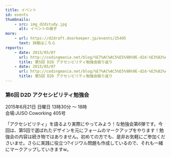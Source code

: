 ```yaml
---
title: イベント
id: events
thumbnails:
    - src: img_d2dstudy.jpg
      alt: イベントの様子
more:
    - url: https://d2draft.doorkeeper.jp/events/25495
      text: 詳細はこちら
reports:
    - date: 2015/05/07
      url: http://codingmania.net/blog/%E7%AC%AC5%E5%9B%9E-d2d-%E3%82%A2%E3%82%AF%E3%82%BB%E3%82%B7%E3%83%93%E3%83%AA%E3%83%86%E3%82%A3%E5%8B%89%E5%BC%B7%E4%BC%9A%E6%8C%AF%E3%82%8A%E8%BF%94%E3%82%8A
      title: 第5回 D2D アクセシビリティ勉強会振り返り
    - date: 2015/05/07
      url: http://codingmania.net/blog/%E7%AC%AC5%E5%9B%9E-d2d-%E3%82%A2%E3%82%AF%E3%82%BB%E3%82%B7%E3%83%93%E3%83%AA%E3%83%86%E3%82%A3%E5%8B%89%E5%BC%B7%E4%BC%9A%E6%8C%AF%E3%82%8A%E8%BF%94%E3%82%8A
      title: 第5回 D2D アクセシビリティ勉強会振り返り
---
```


### 第6回 D2D アクセシビリティ勉強会

2015年6月21日 日曜日 13時30分 ～ 18時  
会場:JUSO Coworking 405号

「アクセシビリティ」を語るより実際にやってみよう！な勉強会第6弾です。今回は、第5回で選ばれたデザインを元にフォームのマークアップをやります！勉強会の内容は続き物ではありません。初めての方でも、是非お気軽にご参加くださいませ。さらに実践に役立つ?イジワル問題も作成しているので、それも一緒にマークアップしていきますw。
